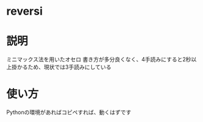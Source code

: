 # reversi
# 説明
ミニマックス法を用いたオセロ
書き方が多分良くなく、4手読みにすると2秒以上掛かるため、現状では3手読みにしている
# 使い方
Pythonの環境があればコピペすれば、動くはずです

